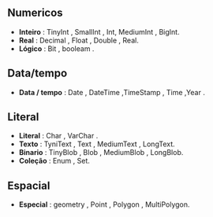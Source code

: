 
## Numericos  

*  **Inteiro** : TinyInt , SmallInt , Int, MediumInt , BigInt. <br>
*  **Real** : Decimal , Float , Double , Real.  <br>
*  **Lógico** : Bit , booleam .


## Data/tempo  

* **Data / tempo** :  Date , DateTime ,TimeStamp , Time ,Year . 

## Literal  
   
* **Literal** : Char , VarChar . 
* **Texto** : TyniText , Text , MediumText , LongText.  
*  **Binario** : TinyBlob , Blob , MediumBlob , LongBlob.
*  **Coleção** : Enum , Set.  


## Espacial 
  

*  **Especial** :  geometry , Point , Polygon , MultiPolygon.  

